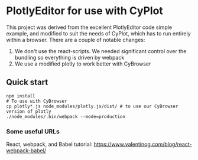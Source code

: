 # PlotlyEditor for use with CyPlot

This project was derived from the excellent PlotlyEditor code simple example, and modified to suit the needs 
of CyPlot, which has to run entirely within a browser.  There are a couple of notable changes:

1. We don't use the react-scripts.  We needed significant control over the bundling so everything is
driven by webpack
2. We use a modified plotly to work better with CyBrowser

## Quick start

```
npm install
# To use with CyBrowser
cp plotly*.js node_modules/plotly.js/dist/ # to use our CyBrowser version of plotly
./node_modules/.bin/webpack --mode=production
```

### Some useful URLs
React, webpack, and Babel tutorial: https://www.valentinog.com/blog/react-webpack-babel/

